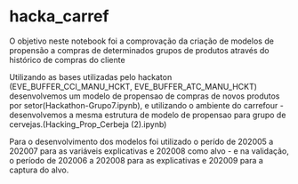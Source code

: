 # hacka_carref

O objetivo neste notebook foi a comprovação da criação de modelos de propensão a compras de determinados grupos de produtos através do histórico de compras do cliente

Utilizando as bases utilizadas pelo hackaton (EVE_BUFFER_CCI_MANU_HCKT, EVE_BUFFER_ATC_MANU_HCKT) desenvolvemos um modelo de propensao de compras de novos produtos por setor(Hackathon-Grupo7.ipynb), e utilizando o ambiente do carrefour - desenvolvemos a mesma estrutura de modelo de propensao para grupo de cervejas.(Hacking_Prop_Cerbeja (2).ipynb)

Para o desenvolvimento dos modelos foi utilizado o perído de 202005 a 202007 para as variáveis explicativas e 202008 como alvo - e na validação, o período de 202006 a 202008 para as explicativas e 202009 para a captura do alvo.


